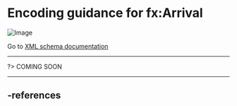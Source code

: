 # Encoding guidance for fx:Arrival

![Image](https://www.fixm.aero/releases/FIXM-4.3.0/doc/logical_model_documentation/EARoot/EA1/EA2/EA2/EA244.png)

Go to [XML schema documentation](https://www.fixm.aero/releases/FIXM-4.3.0/doc/schema_documentation/Fixm_ArrivalType.html)

---

?> COMING SOON

---

## -references

